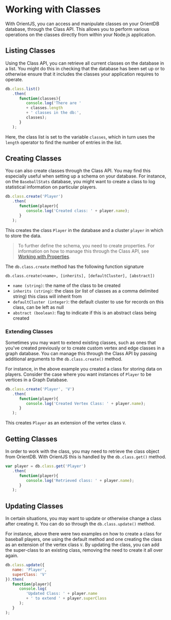 
# Working with Classes

With OrientJS, you can access and manipulate classes on your OrientDB database, through the Class API.  This allows you to perform various operations on the classes directly from within your Node.js application.


## Listing Classes

Using the Class API, you can retrieve all current classes on the database in a list.  You might do this in checking that the database has been set up or to otherwise ensure that it includes the classes your application requires to operate.

```js
db.class.list()
   .then(
      function(classes){
         console.log('There are ' 
         + classes.length 
         + ' classes in the db:',
         classes);
      }
   );
```

Here, the class list is set to the variable `classes`, which in turn uses the `length` operator to find the number of entries in the list.


## Creating Classes

You can also create classes through the Class API.  You may find this especially useful when setting up a schema on your database.  For instance, on the `BaseballStats` database, you might want to create a class to log statistical information on particular players.

```js
db.class.create('Player')
   .then(
      function(player){
         console.log('Created class: ' + player.name);
      }
   );
```

This creates the class `Player` in the database and a cluster `player` in which to store the data.

>To further define the schema, you need to create properties.  For information on how to manage this through the Class API, see [Working with Properties](OrientJS-Class-Properties.md).

The `db.class.create` method has the following function signature

`db.class.create(<name>, [inherits], [defaultCluster], [abstract])`

- `name (string)`: the name of the class to be created
- `inherits (string)`: the class (or list of classes as a comma delimited string) this class will inherit from
- `defaultCluster (integer)`: the default cluster to use for records on this class, can be left as null
- `abstract (boolean)`: flag to indicate if this is an abstract class being created

### Extending Classes

Sometimes you may want to extend existing classes, such as ones that you've created previously or to create custom vertex and edge classes in a graph database.  You can manage this through the Class API by passing additional arguments to the `db.class.create()` method.

For instance, in the above example you created a class for storing data on players.  Consider the case where you want instances of `Player` to be vertices in a Graph Database.

```js
db.class.create('Player', 'V')
   .then(
      function(player){
         console.log('Created Vertex Class: ' + player.name);
      }
   );
```

This creates `Player` as an extension of the vertex class `V`.


## Getting Classes

In order to work with the class, you may need to retrieve the class object from OrientDB.  With OrientJS this is handled by the `db.class.get()` method.

```js
var player = db.class.get('Player')
   .then(
      function(player){
         console.log('Retrieved class: ' + player.name);
      }
   );
```

## Updating Classes

In certain situations, you may want to update or otherwise change a class after creating it.  You can do so through the `db.class.update()` method.

For instance, above there were two examples on how to create a class for baseball players, one using the default method and one creating the class as an extension of the vertex class `V`.  By updating the class, you can add the super-class to an existing class, removing the need to create it all over again.

```js
db.class.update({
   name: 'Player',
   superClass: 'V'
}).then(
   function(player){
      console.log(
         'Updated Class: ' + player.name
         + ' to extend ' + player.superClass
      );
   }
);
```
